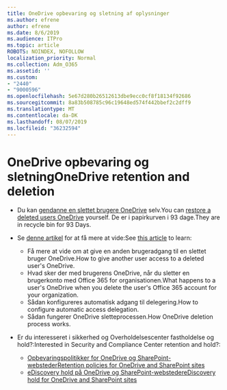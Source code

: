 ```yaml
---
title: OneDrive opbevaring og sletning af oplysninger
ms.author: efrene
author: efrene
ms.date: 8/6/2019
ms.audience: ITPro
ms.topic: article
ROBOTS: NOINDEX, NOFOLLOW
localization_priority: Normal
ms.collection: Adm_O365
ms.assetid: ''
ms.custom:
- "2440"
- "9000596"
ms.openlocfilehash: 5e67d280b26512613dbe9ecc0cf8f18134f92686
ms.sourcegitcommit: 8a83b508785c96c19648ed574f442bbef2c2dff9
ms.translationtype: MT
ms.contentlocale: da-DK
ms.lasthandoff: 08/07/2019
ms.locfileid: "36232594"
---
```

# <a name="onedrive-retention-and-deletion"></a><span data-ttu-id="2f533-102">OneDrive opbevaring og sletning</span><span class="sxs-lookup"><span data-stu-id="2f533-102">OneDrive retention and deletion</span></span>

- <span data-ttu-id="2f533-103">Du kan [gendanne en slettet brugere OneDrive](https://docs.microsoft.com/onedrive/restore-deleted-onedrive) selv.</span><span class="sxs-lookup"><span data-stu-id="2f533-103">You can [restore a deleted users OneDrive](https://docs.microsoft.com/onedrive/restore-deleted-onedrive) yourself.</span></span> <span data-ttu-id="2f533-104">De er i papirkurven i 93 dage.</span><span class="sxs-lookup"><span data-stu-id="2f533-104">They are in recycle bin for 93 Days.</span></span> 

- <span data-ttu-id="2f533-105">Se [denne artikel](https://docs.microsoft.com/onedrive/restore-deleted-onedrive) for at få mere at vide:</span><span class="sxs-lookup"><span data-stu-id="2f533-105">See [this article](https://docs.microsoft.com/onedrive/restore-deleted-onedrive) to learn:</span></span>
    - <span data-ttu-id="2f533-106">Få mere at vide om at give en anden brugeradgang til en slettet bruger OneDrive.</span><span class="sxs-lookup"><span data-stu-id="2f533-106">How to give another user access to a deleted user's OneDrive.</span></span>
    - <span data-ttu-id="2f533-107">Hvad sker der med brugerens OneDrive, når du sletter en brugerkonto med Office 365 for organisationen.</span><span class="sxs-lookup"><span data-stu-id="2f533-107">What happens to a user's OneDrive when you delete the user's Office 365 account for your organization.</span></span>
    - <span data-ttu-id="2f533-108">Sådan konfigureres automatisk adgang til delegering.</span><span class="sxs-lookup"><span data-stu-id="2f533-108">How to configure automatic access delegation.</span></span>
    - <span data-ttu-id="2f533-109">Sådan fungerer OneDrive sletteprocessen.</span><span class="sxs-lookup"><span data-stu-id="2f533-109">How OneDrive deletion process works.</span></span>

- <span data-ttu-id="2f533-110">Er du interesseret i sikkerhed og Overholdelsescenter fastholdelse og hold?:</span><span class="sxs-lookup"><span data-stu-id="2f533-110">Interested in Security and Compliance Center retention and hold?:</span></span>
    - [<span data-ttu-id="2f533-111">Opbevaringspolitikker for OneDrive og SharePoint-websteder</span><span class="sxs-lookup"><span data-stu-id="2f533-111">Retention policies for OneDrive and SharePoint sites</span></span>](https://docs.microsoft.com/office365/securitycompliance/retention-policies?redirectSourcePath=%252farticle%252f5e377752-700d-4870-9b6d-12bfc12d2423#content-in-onedrive-accounts-and-sharepoint-sites)
    - [<span data-ttu-id="2f533-112">eDiscovery hold på OneDrive og SharePoint-websteder</span><span class="sxs-lookup"><span data-stu-id="2f533-112">eDiscovery hold for OneDrive and SharePoint sites</span></span>](https://docs.microsoft.com/office365/securitycompliance/ediscovery-cases#step-4-place-content-locations-on-hold)



